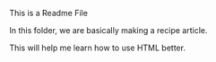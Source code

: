 This is a Readme File

In this folder, we are basically making a recipe article. 

This will help me learn how to use HTML better. 